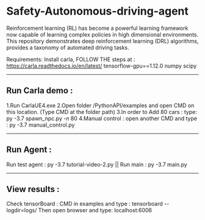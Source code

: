 # Safety-Autonomous-driving-agent
Reinforcement learning (RL) has become a powerful learning framework now capable of learning complex policies in high dimensional environments. This repository demonstrates deep reinforcement learning (DRL) algorithms, provides a taxonomy of automated driving tasks.


Requirements: 
Install carla, FOLLOW THE steps at : https://carla.readthedocs.io/en/latest/
tensorflow-gpu==1.12.0
numpy
scipy



----------------
Run Carla demo : 
----------------
 1.Run CarlaUE4.exe
 2.Open folder /PythonAPI/examples and open CMD on this location. (Type CMD at the folder path)
 3.In order to Add 80 cars : type: py -3.7 spawn_npc.py -n 80 
 4.Manual control : open another CMD and type : py -3.7 manual_control.py

----------------
Run Agent : 
----------------
Run test agent : py -3.7 tutorial-video-2.py            ||
Run main : py -3.7 main.py

----------------
View results : 
----------------
Check tensorBoard : CMD in examples and type : tensorboard --logdir=logs/
Then open browser and type: localhost:6006 

